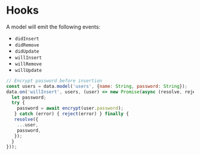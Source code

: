 Hooks
===

A model will emit the following events:

- `didInsert`
- `didRemove`
- `didUpdate`
- `willInsert`
- `willRemove`
- `willUpdate`

```javascript
// Encrypt password before insertion
const users = data.model('users', {name: String, password: String});
data.on('willInsert', users, (user) => new Promise(async (resolve, reject) => {
  let password;
  try {
    password = await encrypt(user.password);
   } catch (error) { reject(error) } finally {
   resolve({
    ...user,
    password,
   });
  }
}));
```
